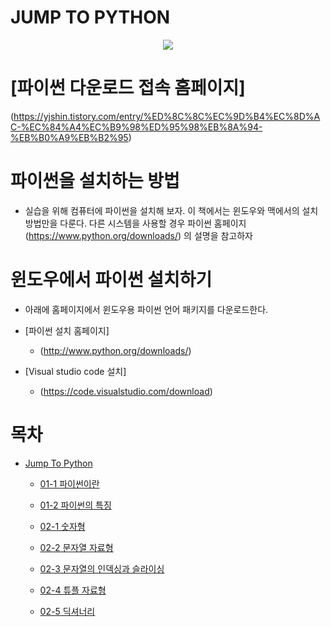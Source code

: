 # JUMP TO PYTHON

<P ALIGN="center">
 <img src="https://image.aladin.co.kr/product/19483/1/cover500/k582635822_1.jpg">
</p>


 # [파이썬 다운로드 접속 홈페이지]
(https://yjshin.tistory.com/entry/%ED%8C%8C%EC%9D%B4%EC%8D%AC-%EC%84%A4%EC%B9%98%ED%95%98%EB%8A%94-%EB%B0%A9%EB%B2%95)

 # 파이썬을 설치하는 방법
* 실습을 위해 컴퓨터에 파이썬을 설치해 보자. 이 책에서는 윈도우와 맥에서의 설치 방법만을 다룬다. 다른 시스템을 사용할 경우 파이썬 홈페이지(https://www.python.org/downloads/) 의 설명을 참고하자

 # 윈도우에서 파이썬 설치하기
* 아래에 홈페이지에서 윈도우용 파이썬 언어 패키지를 다운로드한다.

 * [파이썬 설치 홈페이지]
    * (http://www.python.org/downloads/)

 * [Visual studio code 설치]
    * (https://code.visualstudio.com/download)


# 목차
  * [Jump To Python](https://github.com/Kuminchang/TIL/blob/main/PYTHON/%EC%A0%90%ED%94%84%20%ED%88%AC%20%ED%8C%8C%EC%9D%B4%EC%8D%AC.md)

    * [01-1 파이썬이란](https://github.com/Kuminchang/TIL#1-1-%ED%8C%8C%EC%9D%B4%EC%8D%AC%EC%9D%B4%EB%9E%80)

    * [01-2 파이썬의 특징](https://github.com/Kuminchang/TIL#1-2-%ED%8C%8C%EC%9D%B4%EC%8D%AC%EC%9D%98-%ED%8A%B9%EC%A7%95)   

    * [02-1 숫자형](https://github.com/Kuminchang/TIL#2-1-%EC%88%AB%EC%9E%90%ED%98%95)

    * [02-2 문자열 자료형](https://github.com/Kuminchang/TIL#2-2-%EB%AC%B8%EC%9E%90%EC%97%B4-%EC%9E%90%EB%A3%8C%ED%98%95)

    * [02-3 문자열의 인덱싱과 슬라이싱](https://github.com/Kuminchang/TIL#%EB%AC%B8%EC%9E%90%EC%97%B4-%EC%9D%B8%EB%8D%B1%EC%8B%B1%EA%B3%BC-%EC%8A%AC%EB%9D%BC%EC%9D%B4%EC%8B%B1)

    * [02-4 튜플 자료형](https://github.com/Kuminchang/TIL#2-4-%ED%8A%9C%ED%94%8C-%EC%9E%90%EB%A3%8C%ED%98%95)

    * [02-5 딕셔너리](https://github.com/Kuminchang/TIL#2-5-%EB%94%95%EC%85%94%EB%84%88%EB%A6%AC-%EC%9E%90%EB%A3%8C%ED%98%95)